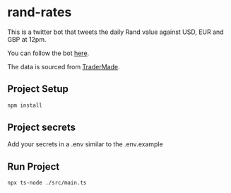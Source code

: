 # rand-rates

This is a twitter bot that tweets the daily Rand value against USD, EUR and GBP at 12pm.

You can follow the bot [here](https://twitter.com/rand_rates).

The data is sourced from [TraderMade](https://tradermade.com/).

## Project Setup

```sh
npm install
```

## Project secrets

Add your secrets in a .env similar to the .env.example

## Run Project

```sh
npx ts-node ./src/main.ts
```
